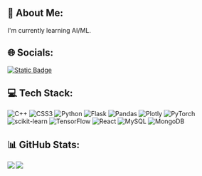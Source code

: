 ## 💫 About Me:
I'm currently learning AI/ML.


## 🌐 Socials:
<a href="https://www.linkedin.com/in/brijesh-mishra-9754b522b/" target="blank"><img alt="Static Badge" src="https://img.shields.io/badge/LinkedIn-0077B5?style=for-the-badge&logo=linkedin&logoColor=white">
</a>


## 💻 Tech Stack:
![C++](https://img.shields.io/badge/c++-%2300599C.svg?style=for-the-badge&logo=c%2B%2B&logoColor=white) ![CSS3](https://img.shields.io/badge/css3-%231572B6.svg?style=for-the-badge&logo=css3&logoColor=white) ![Python](https://img.shields.io/badge/python-3670A0?style=for-the-badge&logo=python&logoColor=ffdd54) ![Flask](https://img.shields.io/badge/flask-%23000.svg?style=for-the-badge&logo=flask&logoColor=white)  ![Pandas](https://img.shields.io/badge/pandas-%23150458.svg?style=for-the-badge&logo=pandas&logoColor=white) ![Plotly](https://img.shields.io/badge/Plotly-%233F4F75.svg?style=for-the-badge&logo=plotly&logoColor=white) ![PyTorch](https://img.shields.io/badge/PyTorch-%23EE4C2C.svg?style=for-the-badge&logo=PyTorch&logoColor=white) ![scikit-learn](https://img.shields.io/badge/scikit--learn-%23F7931E.svg?style=for-the-badge&logo=scikit-learn&logoColor=white)  ![TensorFlow](https://img.shields.io/badge/TensorFlow-%23FF6F00.svg?style=for-the-badge&logo=TensorFlow&logoColor=white) ![React](https://img.shields.io/badge/react-%2320232a.svg?style=for-the-badge&logo=react&logoColor=%2361DAFB)
![MySQL](https://img.shields.io/badge/mysql-%2300f.svg?style=for-the-badge&logo=mysql&logoColor=white)
![MongoDB](https://img.shields.io/badge/mongodb-%234ea94b.svg?style=for-the-badge&logo=mongodb&logoColor=white)


## 📊 GitHub Stats:
<img align = "left" src="https://github-readme-streak-stats.herokuapp.com/?user=brijesh391&theme=dark&hide_border=false">
<img align = "center" src="https://github-readme-stats.vercel.app/api/top-langs/?username=brijesh391&theme=dark&hide_border=false&include_all_commits=false&count_private=false&layout=compact">

